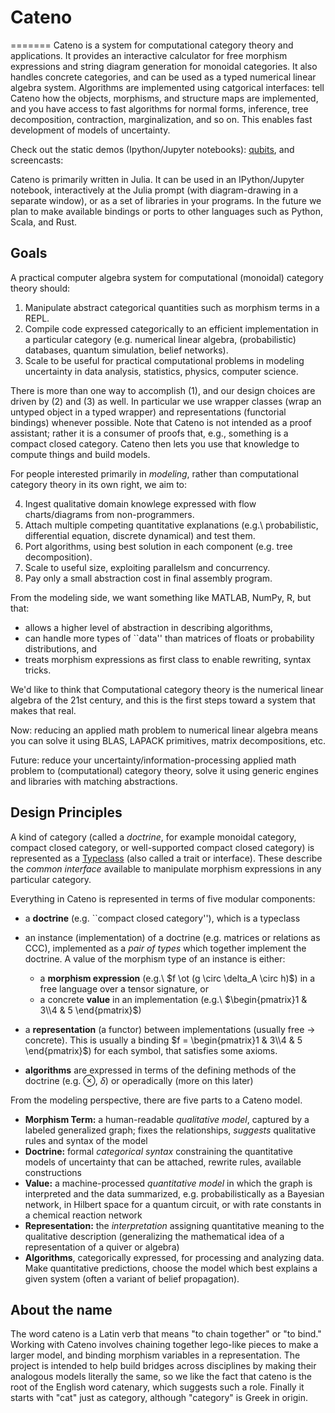 # Cateno
=======
Cateno is a system for computational category theory and applications.  It provides an interactive calculator for free morphism expressions and string diagram generation for monoidal categories. It also handles concrete categories, and can be used as a typed numerical linear algebra system.  Algorithms are implemented using catgorical interfaces: tell Cateno how the objects, morphisms, and structure maps are implemented, and you have access to fast algorithms for normal forms, inference, tree decomposition, contraction, marginalization, and so on.  This enables fast development of models of uncertainty.

Check out the static demos (Ipython/Jupyter notebooks): [qubits](https://github.com/jasonmorton/Cateno/blob/master/demo/ThreeQubitsFTS.ipynb), and screencasts:

Cateno is primarily written in Julia. 
It can be used in an IPython/Jupyter notebook, interactively at the Julia prompt (with diagram-drawing in a separate window), or as a set of libraries in your programs.  In the future we plan to make available bindings or ports to other languages such as Python, Scala, and Rust.

## Goals

A practical computer algebra system for computational (monoidal) category theory should: 

1. Manipulate abstract categorical quantities such as morphism terms in a REPL.
2. Compile code expressed categorically to an efficient implementation in a particular category (e.g. numerical linear algebra, (probabilistic) databases, quantum simulation, belief networks).
3. Scale to be useful for practical computational problems in modeling uncertainty in data analysis, statistics, physics, computer science.

There is more than one way to accomplish (1), and our design choices are driven by (2) and (3) as well.  In particular we use wrapper classes (wrap an untyped object in a typed wrapper) and representations (functorial bindings) whenever possible.   Note that Cateno is not intended as a proof assistant; rather it is a consumer of proofs that, e.g., something is a compact closed category.  Cateno then lets you use that knowledge to compute things and build models.

For people interested primarily in *modeling*, rather than computational category theory in its own right, we aim to:

4. Ingest qualitative domain knowlege expressed with flow charts/diagrams from non-programmers.
5. Attach multiple competing quantitative explanations (e.g.\ probabilistic, differential equation, discrete dynamical) and test them.
6.  Port algorithms, using best solution in each component (e.g. tree decomposition).
7. Scale to useful size, exploiting parallelsm and concurrency.
8. Pay only a small abstraction cost in final assembly program.

From the modeling side, we want something like MATLAB, NumPy, R, but that:  

* allows a higher level of abstraction in describing algorithms,
* can handle more types of ``data'' than matrices of floats or probability distributions, and 
* treats morphism expressions as first class to enable rewriting, syntax tricks.

We'd like to think that Computational category theory is the numerical linear algebra of the 21st century, and this is the first steps toward a system that makes that real.

Now: reducing an applied  math problem to numerical linear algebra means you can solve it using BLAS, LAPACK primitives, matrix decompositions, etc.

Future: reduce your uncertainty/information-processing applied math problem to (computational) category theory, solve it using generic engines and libraries with matching abstractions.




## Design Principles

A kind of category (called a *doctrine*, for example  monoidal category, compact closed category, or well-supported compact closed category) is represented as a [Typeclass](https://github.com/jasonmorton/Typeclass.jl) (also called a trait or interface).  These describe the *common interface* available to manipulate  morphism expressions in any particular category.

Everything in Cateno is represented in terms of five modular components:

* a **doctrine** (e.g. ``compact closed category''), which is a typeclass
* an instance  (implementation) of a doctrine (e.g. matrices or relations as CCC), implemented as a *pair of types* which together implement the doctrine.  A value of the morphism type of an instance is either:

  * a **morphism expression**  (e.g.\ $f \ot (g \circ \delta_A \circ h)$) in a free language over a tensor signature, or 
  * a concrete **value** in an implementation (e.g.\ $\begin{pmatrix}1 & 3\\4 & 5 \end{pmatrix}$)  

* a **representation** (a functor) between implementations (usually free $\rightarrow$ concrete).  This is usually a binding $f = \begin{pmatrix}1 & 3\\4 & 5 \end{pmatrix}$) for each symbol, that satisfies some axioms.
* **algorithms** are expressed in terms of the defining methods of the doctrine (e.g. $\otimes$, $\delta$) or operadically (more on this later)

From the modeling perspective, there are five parts to a Cateno model.

* **Morphism Term:** a human-readable *qualitative model*, captured by a labeled generalized graph;  fixes the relationships, *suggests* qualitative rules and syntax of the model
* **Doctrine:** formal *categorical syntax* constraining the quantitative models of uncertainty that can be attached, rewrite rules, available constructions
* **Value:** a machine-processed *quantitative model* in which  the graph is interpreted and the data summarized, e.g. probabilistically as a Bayesian network, in Hilbert space for a quantum circuit, or with rate constants in a chemical reaction network
* **Representation:** the *interpretation* assigning quantitative meaning to the qualitative description (generalizing the mathematical idea of a representation of a quiver or algebra)
* **Algorithms**, categorically expressed, for processing and analyzing data.  Make quantitative predictions,  choose the model which best explains a given system (often a variant of belief propagation).


## About the name

The word cateno is a Latin verb that means "to chain together" or "to bind."  Working with Cateno involves chaining together lego-like pieces to make a larger model, and binding morphism variables in a representation.  The project is intended to help build bridges across disciplines by making their analogous models literally the same, so we like the fact that cateno is the root of the English word catenary, which suggests such a role. Finally it starts with "cat" just as category, although "category" is Greek in origin.